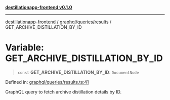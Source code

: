 [**destillationapp-frontend v0.1.0**](../../../../README.md)

***

[destillationapp-frontend](../../../../modules.md) / [graphql/queries/results](../README.md) / GET\_ARCHIVE\_DISTILLATION\_BY\_ID

# Variable: GET\_ARCHIVE\_DISTILLATION\_BY\_ID

> `const` **GET\_ARCHIVE\_DISTILLATION\_BY\_ID**: `DocumentNode`

Defined in: [graphql/queries/results.ts:41](https://github.com/DestillApp/main/blob/ec2df52a50a22efb35f12a0243274f6d03fbca52/frontend/src/graphql/queries/results.ts#L41)

GraphQL query to fetch archive distillation details by ID.
